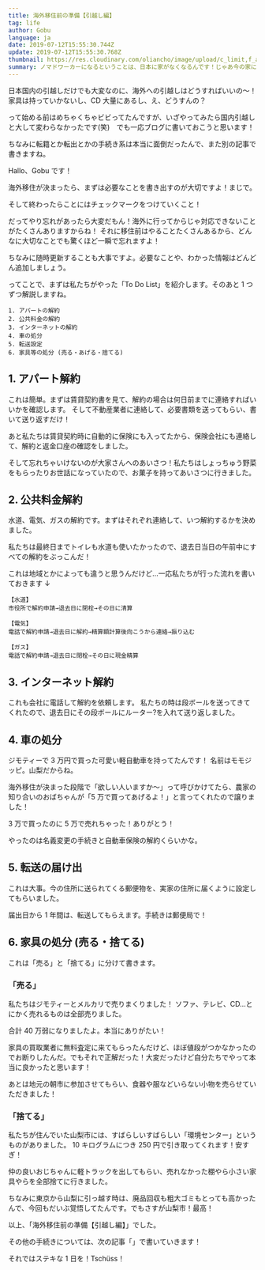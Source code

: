 ```yaml
---
title: 海外移住前の準備【引越し編】
tag: life
author: Gobu
language: ja
date: 2019-07-12T15:55:30.744Z
update: 2019-07-12T15:55:30.768Z
thumbnail: https://res.cloudinary.com/oliancho/image/upload/c_limit,f_auto,q_auto,w_1800/v1563784575/bagushaus/baguspost/img_9420.jpg
summary: ノマドワーカーになるということは、日本に家がなくなるんです！じゃあ今の家にあるものは？解約は？自分たちがやったことを書いてみました。
---
```


日本国内の引越しだけでも大変なのに、海外への引越しはどうすればいいの〜！家具は持っていかないし、CD 大量にあるし、え、どうすんの？

って始める前はめちゃくちゃビビってたんですが、いざやってみたら国内引越しと大して変わらなかったです(笑)　でも一応ブログに書いておこうと思います！

ちなみに転籍とか転出とかの手続き系は本当に面倒だったんで、また別の記事で書きますね。

<BagusLink src="/ja/blog-posts/海外移住前の準備【手続き編】" title="海外移住前の準備【手続き編】"/>

<BagusImg src="img_9856.jpg" title="Daviとモモジッピ"/>

Hallo、Gobu です！

海外移住が決まったら、まずは必要なことを書き出すのが大切ですよ！まじで。

そして終わったらことにはチェックマークをつけていくこと！

だってやり忘れがあったら大変だもん！海外に行ってからじゃ対応できないことがたくさんありますからね！
それに移住前はやることたくさんあるから、どんなに大切なことでも驚くほど一瞬で忘れますよ！

ちなみに随時更新することも大事ですよ。必要なことや、わかった情報はどんどん追加しましょう。

ってことで、まずは私たちがやった「To Do List」を紹介します。そのあと 1 つずつ解説しますね。

```
1. アパートの解約
2. 公共料金の解約
3. インターネットの解約
4. 車の処分
5. 転送設定
6. 家具等の処分 (売る・あげる・捨てる)
```

## 1. アパート解約

これは簡単。まずは賃貸契約書を見て、解約の場合は何日前までに連絡すればいいかを確認します。
そして不動産業者に連絡して、必要書類を送ってもらい、書いて送り返すだけ！

あと私たちは賃貸契約時に自動的に保険にも入ってたから、保険会社にも連絡して、解約と返金口座の確認をしました。

そして忘れちゃいけないのが大家さんへのあいさつ！私たちはしょっちゅう野菜をもらったりお世話になっていたので、お菓子を持ってあいさつに行きました。

## 2. 公共料金解約

水道、電気、ガスの解約です。まずはそれぞれ連絡して、いつ解約するかを決めました。

私たちは最終日までトイレも水道も使いたかったので、退去日当日の午前中にすべての解約をぶっこんだ！

これは地域とかによっても違うと思うんだけど…一応私たちが行った流れを書いておきます ↓

```
【水道】
市役所で解約申請→退去日に閉栓→その日に清算

【電気】
電話で解約申請→退去日に解約→精算額計算後向こうから連絡→振り込む

【ガス】
電話で解約申請→退去日に閉栓→その日に現金精算
```

## 3. インターネット解約

これも会社に電話して解約を依頼します。
私たちの時は段ボールを送ってきてくれたので、退去日にその段ボールにルーター?を入れて送り返しました。

## 4. 車の処分

ジモティーで 3 万円で買った可愛い軽自動車を持ってたんです！ 名前はモモジッピ。山梨だからね。

海外移住が決まった段階で「欲しい人いますか〜」って呼びかけてたら、農家の知り合いのおばちゃんが「5 万で買ってあげるよ！」と言ってくれたので譲りました！

3 万で買ったのに 5 万で売れちゃった！ありがとう！

やったのは名義変更の手続きと自動車保険の解約くらいかな。

## 5. 転送の届け出

これは大事。今の住所に送られてくる郵便物を、実家の住所に届くように設定してもらいました。

届出日から 1 年間は、転送してもらえます。手続きは郵便局で！

<BagusImg src="img_9422.jpg" title="朝市"/>

## 6. 家具の処分 (売る・捨てる)

これは「売る」と「捨てる」に分けて書きます。

### 「売る」

私たちはジモティーとメルカリで売りまくりました！ ソファ、テレビ、CD…とにかく売れるものは全部売りました。

合計 40 万弱になりましたよ。本当にありがたい！

家具の買取業者に無料査定に来てもらったんだけど、ほぼ値段がつかなかったのでお断りしたんだ。でもそれで正解だった！大変だったけど自分たちでやって本当に良かったと思います！

あとは地元の朝市に参加させてもらい、食器や服などいらない小物を売らせていただきました！

### 「捨てる」

私たちが住んでいた山梨市には、すばらしいすばらしい「環境センター」というものがありました。
10 キログラムにつき 250 円で引き取ってくれます！安すぎ！

仲の良いおじちゃんに軽トラックを出してもらい、売れなかった棚やら小さい家具やらを全部捨てに行きました。

ちなみに東京から山梨に引っ越す時は、廃品回収も粗大ゴミもとっても高かったんで、今回もだいぶ覚悟してたんです。でもさすが山梨市！最高！

<BagusImg src="img_9769.jpg" title="Gobu河口湖"/>

以上、「海外移住前の準備【引越し編】」でした。

その他の手続きについては、次の記事「<BagusLink src="/ja/blog-posts/海外移住前の準備【手続き編】" title="海外移住前の準備【手続き編】"/>」で書いていきます！

それではステキな 1 日を！Tschüss！
